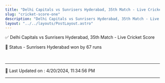 ```yaml
---
title: "Delhi Capitals vs Sunrisers Hyderabad, 35th Match - Live Cricket Score"
slug: "cricket-score-one"
description: "Delhi Capitals vs Sunrisers Hyderabad, 35th Match - Live Cricket Score - Sunrisers Hyderabad won by 67 runs."
layout: "../../layouts/PostLayout.astro"
--- 
```


✅ Delhi Capitals vs Sunrisers Hyderabad, 35th Match - Live Cricket Score

📑 Status - Sunrisers Hyderabad won by 67 runs

<br />

***

📝 Last Updated on : 4/20/2024, 11:34:56 PM

***

